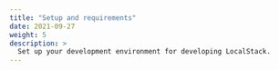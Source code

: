 ```yaml
---
title: "Setup and requirements"
date: 2021-09-27
weight: 5
description: >
  Set up your development environment for developing LocalStack.
---
```

